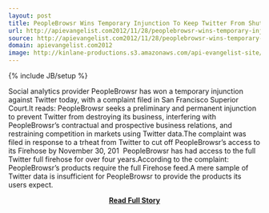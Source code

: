 ```yaml
---
layout: post
title: PeopleBrowsr Wins Temporary Injunction To Keep Twitter From Shutting Off Firehose
url: http://apievangelist.com2012/11/28/peoplebrowsr-wins-temporary-injunction-to-keep-twitter-from-shutting-off-firehose/
source: http://apievangelist.com2012/11/28/peoplebrowsr-wins-temporary-injunction-to-keep-twitter-from-shutting-off-firehose/
domain: apievangelist.com2012
image: http://kinlane-productions.s3.amazonaws.com/api-evangelist-site/blog/twitter-access.png
---
```

{% include JB/setup %}<p>Social analytics provider PeopleBrowsr has won a temporary injunction against Twitter today, with a complaint filed in San Francisco Superior Court.It reads: PeopleBrowsr seeks a preliminary and permanent injunction to prevent Twitter from destroying its business, interfering with PeopleBrowsr’s contractual and prospective business relations, and restraining competition in markets using Twitter data.The complaint was filed in response to a trheat from Twitter to cut off PeopleBrowsr’s access to its Firehose by November 30, 201  PeopleBrowsr has had access to the full Twitter full firehose for over four years.According to the complaint: PeopleBrowsr’s products require the full Firehose feed.A mere sample of Twitter data is insufficient for PeopleBrowsr to provide the products its users expect.</p>
<center><p><a href="http://apievangelist.com2012/11/28/peoplebrowsr-wins-temporary-injunction-to-keep-twitter-from-shutting-off-firehose/" style='padding:25px; font-sze:18px; font-weight: bold;'>Read Full Story</a></p></center>
